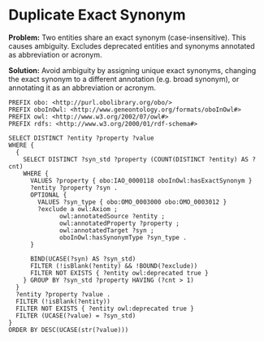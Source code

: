 # Duplicate Exact Synonym

**Problem:** Two entities share an exact synonym (case-insensitive). This causes ambiguity. Excludes deprecated entities and synonyms annotated as abbreviation or acronym.

**Solution:** Avoid ambiguity by assigning unique exact synonyms, changing the exact synonym to a different annotation (e.g. broad synonym), or annotating it as an abbreviation or acronym.

```sparql
PREFIX obo: <http://purl.obolibrary.org/obo/>
PREFIX oboInOwl: <http://www.geneontology.org/formats/oboInOwl#>
PREFIX owl: <http://www.w3.org/2002/07/owl#>
PREFIX rdfs: <http://www.w3.org/2000/01/rdf-schema#>

SELECT DISTINCT ?entity ?property ?value
WHERE {
  {
    SELECT DISTINCT ?syn_std ?property (COUNT(DISTINCT ?entity) AS ?cnt)
    WHERE {
      VALUES ?property { obo:IAO_0000118 oboInOwl:hasExactSynonym }
      ?entity ?property ?syn .
      OPTIONAL {
        VALUES ?syn_type { obo:OMO_0003000 obo:OMO_0003012 }
        ?exclude a owl:Axiom ;
              owl:annotatedSource ?entity ;
              owl:annotatedProperty ?property ;
              owl:annotatedTarget ?syn ;
              oboInOwl:hasSynonymType ?syn_type .
      }

      BIND(UCASE(?syn) AS ?syn_std)
      FILTER (!isBlank(?entity) && !BOUND(?exclude))
      FILTER NOT EXISTS { ?entity owl:deprecated true }
    } GROUP BY ?syn_std ?property HAVING (?cnt > 1)
  }
  ?entity ?property ?value .
  FILTER (!isBlank(?entity))
  FILTER NOT EXISTS { ?entity owl:deprecated true }
  FILTER (UCASE(?value) = ?syn_std)
}
ORDER BY DESC(UCASE(str(?value)))
```